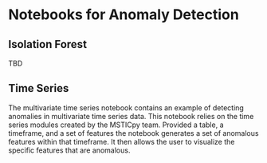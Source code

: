 # Notebooks for Anomaly Detection

## Isolation Forest

TBD

## Time Series

The multivariate time series notebook contains an example of detecting anomalies in multivariate time series data. This notebook relies on the time series modules created by the MSTICpy team. Provided a table, a timeframe, and a set of features the notebook generates a set of anomalous features within that timeframe. It then allows the user to visualize the specific features that are anomalous.